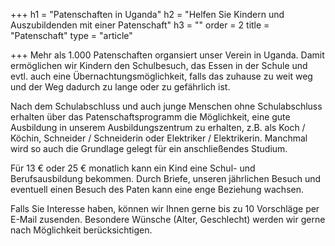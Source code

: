 +++
h1 = "Patenschaften in Uganda"
h2 = "Helfen Sie Kindern und Auszubildenden mit einer Patenschaft"
h3 = ""
order = 2
title = "Patenschaft"
type = "article"

+++
Mehr als 1.000 Patenschaften organsiert unser Verein in Uganda. Damit ermöglichen wir Kindern den Schulbesuch, das Essen in der Schule und evtl. auch eine Übernachtungsmöglichkeit, falls das zuhause zu weit weg und der Weg dadurch zu lange oder zu gefährlich ist. 

Nach dem Schulabschluss und auch junge Menschen ohne Schulabschluss erhalten über das Patenschaftsprogramm die Möglichkeit, eine gute Ausbildung in unserem Ausbildungszentrum zu erhalten, z.B. als Koch / Köchin, Schneider / Schneiderin oder Elektriker / Elektrikerin. Manchmal wird so auch die Grundlage gelegt für ein anschließendes Studium. 

Für 13 € oder 25 € monatlich kann ein Kind eine Schul- und Berufsausbildung bekommen. Durch Briefe, unseren jährlichen Besuch und eventuell einen Besuch des Paten kann eine enge Beziehung wachsen.

Falls Sie Interesse haben, können wir Ihnen gerne bis zu 10 Vorschläge per E-Mail zusenden. Besondere Wünsche (Alter, Geschlecht) werden wir gerne nach Möglichkeit berücksichtigen.